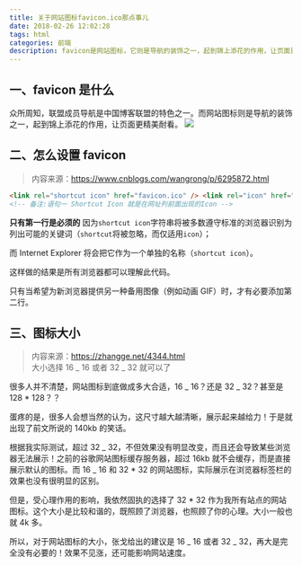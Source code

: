 ```yaml
---
title: 关于网站图标favicon.ico那点事儿
date: 2018-02-26 12:02:28
tags: html
categories: 前端
description: favicon是网站图标，它则是导航的装饰之一，起到锦上添花的作用，让页面更精美耐看。
---
```


## 一、favicon 是什么

众所周知，联盟成员导航是中国博客联盟的特色之一。而网站图标则是导航的装饰之一，起到锦上添花的作用，让页面更精美耐看。
![](https://ws3.sinaimg.cn/large/006tNc79gy1fotpm93cz9j30ey034745.jpg)

## 二、怎么设置 favicon

> 内容来源：https://www.cnblogs.com/wangrong/p/6295872.html

```html
<link rel="shortcut icon" href="favicon.ico" /> <link rel="icon" href="animated_favicon.gif" type="image/gif" />
<!-- 备注:语句一 Shortcut Icon 就是在网址列前面出现的Icon -->
```

**只有第一行是必须的**
因为`shortcut icon`字符串将被多数遵守标准的浏览器识别为列出可能的关键词（`shortcut`将被忽略，而仅适用`icon`）；

而 Internet Explorer 将会把它作为一个单独的名称（`shortcut icon`）。

这样做的结果是所有浏览器都可以理解此代码。

只有当希望为新浏览器提供另一种备用图像（例如动画 GIF）时，才有必要添加第二行。

## 三、图标大小

> 内容来源：https://zhangge.net/4344.html  
> 大小选择 16 _ 16 或者 32 _ 32 就可以了

很多人并不清楚，网站图标到底做成多大合适，16 _ 16？还是 32 _ 32？甚至是 128 \* 128？？

蛋疼的是，很多人会想当然的认为，这尺寸越大越清晰，展示起来越给力！于是就出现了前文所说的 140kb 的笑话。

根据我实际测试，超过 32 _ 32，不但效果没有明显改变，而且还会导致某些浏览器无法展示！之前的谷歌网站图标缓存服务器，超过 16kb 就不会缓存，而是直接展示默认的图标。而 16 _ 16 和 32 \* 32 的网站图标，实际展示在浏览器标签栏的效果也没有很明显的区别。

但是，受心理作用的影响，我依然固执的选择了 32 \* 32 作为我所有站点的网站图标。这个大小是比较和谐的，既照顾了浏览器，也照顾了你的心理。大小一般也就 4k 多。

所以，对于网站图标的大小，张戈给出的建议是 16 _ 16 或者 32 _ 32，再大是完全没有必要的！效果不见涨，还可能影响网站速度。
